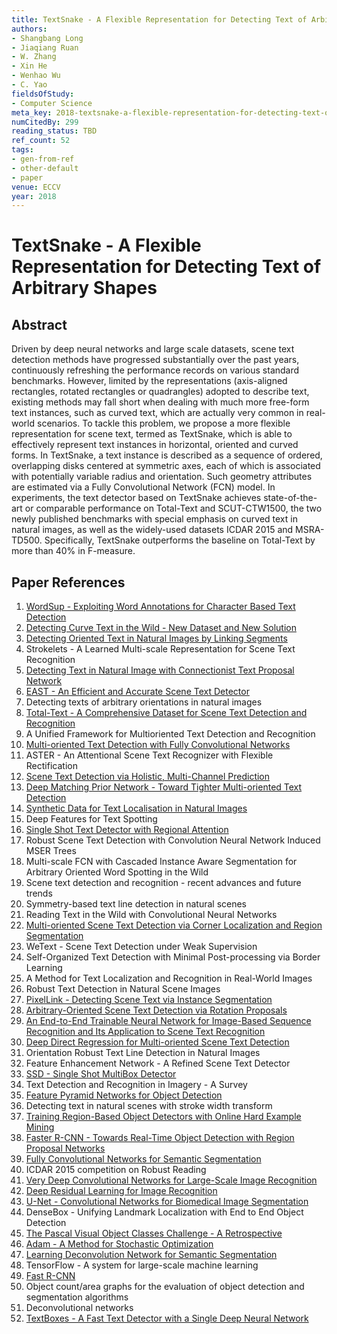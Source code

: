 ```yaml
---
title: TextSnake - A Flexible Representation for Detecting Text of Arbitrary Shapes
authors:
- Shangbang Long
- Jiaqiang Ruan
- W. Zhang
- Xin He
- Wenhao Wu
- C. Yao
fieldsOfStudy:
- Computer Science
meta_key: 2018-textsnake-a-flexible-representation-for-detecting-text-of-arbitrary-shapes
numCitedBy: 299
reading_status: TBD
ref_count: 52
tags:
- gen-from-ref
- other-default
- paper
venue: ECCV
year: 2018
---
```


# TextSnake - A Flexible Representation for Detecting Text of Arbitrary Shapes

## Abstract

Driven by deep neural networks and large scale datasets, scene text detection methods have progressed substantially over the past years, continuously refreshing the performance records on various standard benchmarks. However, limited by the representations (axis-aligned rectangles, rotated rectangles or quadrangles) adopted to describe text, existing methods may fall short when dealing with much more free-form text instances, such as curved text, which are actually very common in real-world scenarios. To tackle this problem, we propose a more flexible representation for scene text, termed as TextSnake, which is able to effectively represent text instances in horizontal, oriented and curved forms. In TextSnake, a text instance is described as a sequence of ordered, overlapping disks centered at symmetric axes, each of which is associated with potentially variable radius and orientation. Such geometry attributes are estimated via a Fully Convolutional Network (FCN) model. In experiments, the text detector based on TextSnake achieves state-of-the-art or comparable performance on Total-Text and SCUT-CTW1500, the two newly published benchmarks with special emphasis on curved text in natural images, as well as the widely-used datasets ICDAR 2015 and MSRA-TD500. Specifically, TextSnake outperforms the baseline on Total-Text by more than 40% in F-measure.

## Paper References

1. [WordSup - Exploiting Word Annotations for Character Based Text Detection](2017-wordsup-exploiting-word-annotations-for-character-based-text-detection)
2. [Detecting Curve Text in the Wild - New Dataset and New Solution](2017-detecting-curve-text-in-the-wild-new-dataset-and-new-solution)
3. [Detecting Oriented Text in Natural Images by Linking Segments](2017-detecting-oriented-text-in-natural-images-by-linking-segments)
4. Strokelets - A Learned Multi-scale Representation for Scene Text Recognition
5. [Detecting Text in Natural Image with Connectionist Text Proposal Network](2016-detecting-text-in-natural-image-with-connectionist-text-proposal-network)
6. [EAST - An Efficient and Accurate Scene Text Detector](2017-east-an-efficient-and-accurate-scene-text-detector)
7. Detecting texts of arbitrary orientations in natural images
8. [Total-Text - A Comprehensive Dataset for Scene Text Detection and Recognition](2017-total-text-a-comprehensive-dataset-for-scene-text-detection-and-recognition)
9. A Unified Framework for Multioriented Text Detection and Recognition
10. [Multi-oriented Text Detection with Fully Convolutional Networks](2016-multi-oriented-text-detection-with-fully-convolutional-networks)
11. ASTER - An Attentional Scene Text Recognizer with Flexible Rectification
12. [Scene Text Detection via Holistic, Multi-Channel Prediction](2016-scene-text-detection-via-holistic-multi-channel-prediction)
13. [Deep Matching Prior Network - Toward Tighter Multi-oriented Text Detection](2017-deep-matching-prior-network-toward-tighter-multi-oriented-text-detection)
14. [Synthetic Data for Text Localisation in Natural Images](2016-synthetic-data-for-text-localisation-in-natural-images)
15. Deep Features for Text Spotting
16. [Single Shot Text Detector with Regional Attention](2017-single-shot-text-detector-with-regional-attention)
17. Robust Scene Text Detection with Convolution Neural Network Induced MSER Trees
18. Multi-scale FCN with Cascaded Instance Aware Segmentation for Arbitrary Oriented Word Spotting in the Wild
19. Scene text detection and recognition - recent advances and future trends
20. Symmetry-based text line detection in natural scenes
21. Reading Text in the Wild with Convolutional Neural Networks
22. [Multi-oriented Scene Text Detection via Corner Localization and Region Segmentation](2018-multi-oriented-scene-text-detection-via-corner-localization-and-region-segmentation)
23. WeText - Scene Text Detection under Weak Supervision
24. Self-Organized Text Detection with Minimal Post-processing via Border Learning
25. A Method for Text Localization and Recognition in Real-World Images
26. Robust Text Detection in Natural Scene Images
27. [PixelLink - Detecting Scene Text via Instance Segmentation](2018-pixellink-detecting-scene-text-via-instance-segmentation)
28. [Arbitrary-Oriented Scene Text Detection via Rotation Proposals](2018-arbitrary-oriented-scene-text-detection-via-rotation-proposals)
29. [An End-to-End Trainable Neural Network for Image-Based Sequence Recognition and Its Application to Scene Text Recognition](2017-an-end-to-end-trainable-neural-network-for-image-based-sequence-recognition-and-its-application-to-scene-text-recognition)
30. [Deep Direct Regression for Multi-oriented Scene Text Detection](2017-deep-direct-regression-for-multi-oriented-scene-text-detection)
31. Orientation Robust Text Line Detection in Natural Images
32. Feature Enhancement Network - A Refined Scene Text Detector
33. [SSD - Single Shot MultiBox Detector](2016-ssd-net.md)
34. Text Detection and Recognition in Imagery - A Survey
35. [Feature Pyramid Networks for Object Detection](2017-feature-pyramid-networks-for-object-detection)
36. Detecting text in natural scenes with stroke width transform
37. [Training Region-Based Object Detectors with Online Hard Example Mining](2016-training-region-based-object-detectors-with-online-hard-example-mining)
38. [Faster R-CNN - Towards Real-Time Object Detection with Region Proposal Networks](2015-faster-r-cnn-towards-real-time-object-detection-with-region-proposal-networks)
39. [Fully Convolutional Networks for Semantic Segmentation](2017-fully-convolutional-networks-for-semantic-segmentation)
40. ICDAR 2015 competition on Robust Reading
41. [Very Deep Convolutional Networks for Large-Scale Image Recognition](2014-vggnet.md)
42. [Deep Residual Learning for Image Recognition](2015-resnet.md)
43. [U-Net - Convolutional Networks for Biomedical Image Segmentation](2015-u-net-convolutional-networks-for-biomedical-image-segmentation)
44. DenseBox - Unifying Landmark Localization with End to End Object Detection
45. [The Pascal Visual Object Classes Challenge - A Retrospective](2014-the-pascal-visual-object-classes-challenge-a-retrospective)
46. [Adam - A Method for Stochastic Optimization](2015-adam-a-method-for-stochastic-optimization)
47. [Learning Deconvolution Network for Semantic Segmentation](2015-learning-deconvolution-network-for-semantic-segmentation)
48. TensorFlow - A system for large-scale machine learning
49. [Fast R-CNN](2015-fast-r-cnn)
50. Object count/area graphs for the evaluation of object detection and segmentation algorithms
51. Deconvolutional networks
52. [TextBoxes - A Fast Text Detector with a Single Deep Neural Network](2017-textboxes-a-fast-text-detector-with-a-single-deep-neural-network)
